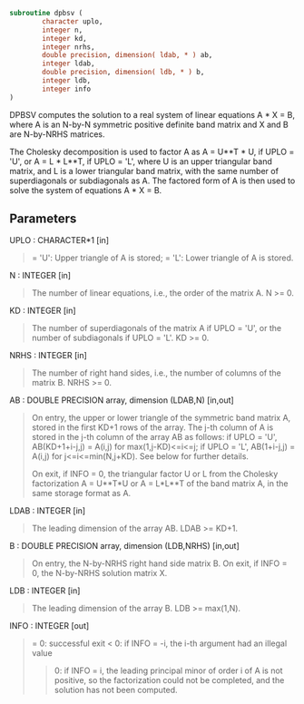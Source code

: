 ```fortran
subroutine dpbsv (
        character uplo,
        integer n,
        integer kd,
        integer nrhs,
        double precision, dimension( ldab, * ) ab,
        integer ldab,
        double precision, dimension( ldb, * ) b,
        integer ldb,
        integer info
)
```

DPBSV computes the solution to a real system of linear equations
A \* X = B,
where A is an N-by-N symmetric positive definite band matrix and X
and B are N-by-NRHS matrices.

The Cholesky decomposition is used to factor A as
A = U\*\*T \* U,  if UPLO = 'U', or
A = L \* L\*\*T,  if UPLO = 'L',
where U is an upper triangular band matrix, and L is a lower
triangular band matrix, with the same number of superdiagonals or
subdiagonals as A.  The factored form of A is then used to solve the
system of equations A \* X = B.

## Parameters
UPLO : CHARACTER\*1 [in]
> = 'U':  Upper triangle of A is stored;
> = 'L':  Lower triangle of A is stored.

N : INTEGER [in]
> The number of linear equations, i.e., the order of the
> matrix A.  N >= 0.

KD : INTEGER [in]
> The number of superdiagonals of the matrix A if UPLO = 'U',
> or the number of subdiagonals if UPLO = 'L'.  KD >= 0.

NRHS : INTEGER [in]
> The number of right hand sides, i.e., the number of columns
> of the matrix B.  NRHS >= 0.

AB : DOUBLE PRECISION array, dimension (LDAB,N) [in,out]
> On entry, the upper or lower triangle of the symmetric band
> matrix A, stored in the first KD+1 rows of the array.  The
> j-th column of A is stored in the j-th column of the array AB
> as follows:
> if UPLO = 'U', AB(KD+1+i-j,j) = A(i,j) for max(1,j-KD)<=i<=j;
> if UPLO = 'L', AB(1+i-j,j)    = A(i,j) for j<=i<=min(N,j+KD).
> See below for further details.
> 
> On exit, if INFO = 0, the triangular factor U or L from the
> Cholesky factorization A = U\*\*T\*U or A = L\*L\*\*T of the band
> matrix A, in the same storage format as A.

LDAB : INTEGER [in]
> The leading dimension of the array AB.  LDAB >= KD+1.

B : DOUBLE PRECISION array, dimension (LDB,NRHS) [in,out]
> On entry, the N-by-NRHS right hand side matrix B.
> On exit, if INFO = 0, the N-by-NRHS solution matrix X.

LDB : INTEGER [in]
> The leading dimension of the array B.  LDB >= max(1,N).

INFO : INTEGER [out]
> = 0:  successful exit
> < 0:  if INFO = -i, the i-th argument had an illegal value
> > 0:  if INFO = i, the leading principal minor of order i
> of A is not positive, so the factorization could not
> be completed, and the solution has not been computed.
